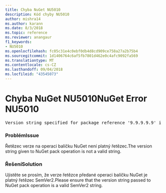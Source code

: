 ```yaml
---
title: Chyba NuGet NU5010
description: Kód chyby NU5010
author: mishra14
ms.author: karann
ms.date: 8/3/2018
ms.topic: reference
ms.reviewer: anangaur
f1_keywords:
- NU5010
ms.openlocfilehash: fc05c31e4c0ebf0db4d8cd909ce758a27a2b75b4
ms.sourcegitcommit: 1d1406764c6af5fb7801d462e0c4afc9092fa569
ms.translationtype: MT
ms.contentlocale: cs-CZ
ms.lasthandoff: 09/04/2018
ms.locfileid: "43545073"
---
```

# <a name="nuget-error-nu5010"></a><span data-ttu-id="3e896-103">Chyba NuGet NU5010</span><span class="sxs-lookup"><span data-stu-id="3e896-103">NuGet Error NU5010</span></span>
<pre>Version string specified for package reference '9.9.9.9.9' is invalid.</pre>

### <a name="issue"></a><span data-ttu-id="3e896-104">Problém</span><span class="sxs-lookup"><span data-stu-id="3e896-104">Issue</span></span>

<span data-ttu-id="3e896-105">Řetězec verze na operaci balíčku NuGet není platný řetězec.</span><span class="sxs-lookup"><span data-stu-id="3e896-105">The version string given to NuGet pack operation is not a valid string.</span></span>


### <a name="solution"></a><span data-ttu-id="3e896-106">Řešení</span><span class="sxs-lookup"><span data-stu-id="3e896-106">Solution</span></span>

<span data-ttu-id="3e896-107">Ujistěte se prosím, že verze řetězce předané operaci balíčku NuGet je platný řetězec SemVer2.</span><span class="sxs-lookup"><span data-stu-id="3e896-107">Please ensure that the version string passed to NuGet pack operation is a valid SemVer2 string.</span></span>

